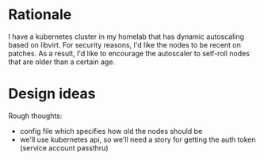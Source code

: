 # Rationale
I have a kubernetes cluster in my homelab that has dynamic autoscaling based on libvirt.  For security reasons, I'd like the nodes to be recent on patches.
As a result, I'd like to encourage the autoscaler to self-roll nodes that are older than a certain age.

# Design ideas
Rough thoughts:
  - config file which specifies how old the nodes should be
  - we'll use kubernetes api, so we'll need a story for getting the auth token (service account passthru)

